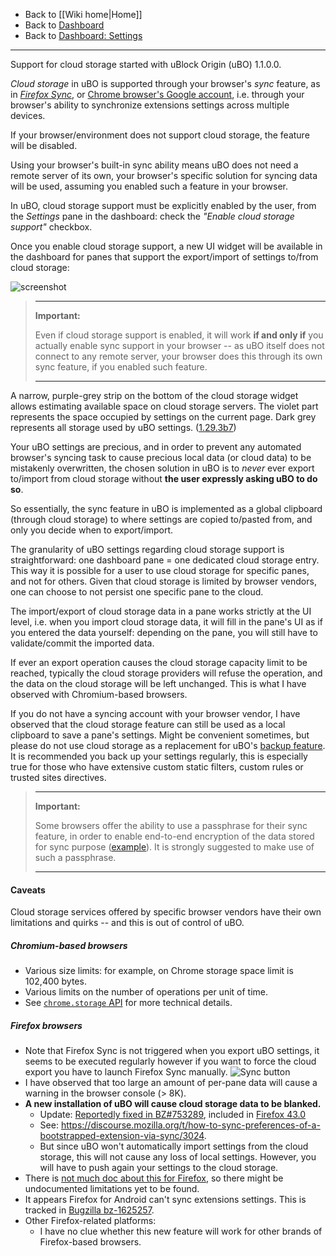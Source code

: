 - Back to [[Wiki home|Home]]
- Back to [Dashboard](./Dashboard)
- Back to [Dashboard: Settings](./Dashboard:-Settings)

***

Support for cloud storage started with uBlock Origin (uBO) 1.1.0.0.

_Cloud storage_ in uBO is supported through your browser's _sync_ feature, as in [_Firefox Sync_](https://support.mozilla.org/en-US/kb/how-do-i-set-sync-my-computer), or [Chrome browser's Google account](https://support.google.com/chrome/answer/165139), i.e. through your browser's ability to synchronize extensions settings across multiple devices.

If your browser/environment does not support cloud storage, the feature will be disabled.

Using your browser's built-in sync ability means uBO does not need a remote server of its own, your browser's specific solution for syncing data will be used, assuming you enabled such a feature in your browser.

In uBO, cloud storage support must be explicitly enabled by the user, from the _Settings_ pane in the dashboard: check the _"Enable cloud storage support"_ checkbox.

Once you enable cloud storage support, a new UI widget will be available in the dashboard for panes that support the export/import of settings to/from cloud storage:

![screenshot](https://user-images.githubusercontent.com/95879668/173246418-e8101bc9-1ae9-41e5-b99e-1b2b885b1b9f.png)

> ***
> **Important:**
>
> Even if cloud storage support is enabled, it will work **if and only if** you actually enable sync support in your browser -- as uBO itself does not connect to any remote server, your browser does this through its own sync feature, if you enabled such feature.
> ***

A narrow, purple-grey strip on the bottom of the cloud storage widget allows estimating available space on cloud storage servers. The violet part represents the space occupied by settings on the current page. Dark grey represents all storage used by uBO settings. ([1.29.3b7](https://github.com/gorhill/uBlock/commit/2afcc13ca6c09175b33ff74494eba7113ceb3df1))

Your uBO settings are precious, and in order to prevent any automated browser's syncing task to cause precious local data (or cloud data) to be mistakenly overwritten, the chosen solution in uBO is to _never_ ever export to/import from cloud storage without **the user expressly asking uBO to do so**.

So essentially, the sync feature in uBO is implemented as a global clipboard (through cloud storage) to where settings are copied to/pasted from, and only you decide when to export/import.

The granularity of uBO settings regarding cloud storage support is straightforward: one dashboard pane = one dedicated cloud storage entry. This way it is possible for a user to use cloud storage for specific panes, and not for others. Given that cloud storage is limited by browser vendors, one can choose to not persist one specific pane to the cloud.

The import/export of cloud storage data in a pane works strictly at the UI level, i.e. when you import cloud storage data, it will fill in the pane's UI as if you entered the data yourself: depending on the pane, you will still have to validate/commit the imported data.

If ever an export operation causes the cloud storage capacity limit to be reached, typically the cloud storage providers will refuse the operation, and the data on the cloud storage will be left unchanged. This is what I have observed with Chromium-based browsers.

If you do not have a syncing account with your browser vendor, I have observed that the cloud storage feature can still be used as a local clipboard to save a pane's settings. Might be convenient sometimes, but please do not use cloud storage as a replacement for uBO's [backup feature](./Dashboard:-Settings#backuprestore-section). It is recommended you back up your settings regularly, this is especially true for those who have extensive custom static filters, custom rules or trusted sites directives.

> ***
> **Important:**
>
> Some browsers offer the ability to use a passphrase for their sync feature, in order to enable end-to-end encryption of the data stored for sync purpose ([example](https://support.google.com/chrome/answer/165139)). It is strongly suggested to make use of such a passphrase.
> ***

#### Caveats

Cloud storage services offered by specific browser vendors have their own limitations and quirks -- and this is out of control of uBO.

##### Chromium-based browsers

- Various size limits: for example, on Chrome storage space limit is 102,400 bytes.
- Various limits on the number of operations per unit of time.
- See [`chrome.storage` API](https://developer.chrome.com/docs/extensions/reference/storage/#property-sync) for more technical details.

##### Firefox browsers

- Note that Firefox Sync is not triggered when you export uBO settings, it seems to be executed regularly however if you want to force the cloud export you have to launch Firefox Sync manually.
![Sync button](https://user-images.githubusercontent.com/886325/41821498-e081fe7e-77e1-11e8-81de-03a09d826cb9.png)
- I have observed that too large an amount of per-pane data will cause a warning in the browser console (> 8K).
- **A new installation of uBO will cause cloud storage data to be blanked.**
    - Update: [Reportedly fixed in BZ#753289](https://bugzilla.mozilla.org/show_bug.cgi?id=753289), included in [Firefox 43.0](https://bugzilla.mozilla.org/buglist.cgi?j_top=OR&f1=target_milestone&o3=equals&v3=Firefox%2043&o1=equals&resolution=FIXED&o2=anyexact&query_format=advanced&f3=target_milestone&f2=cf_status_firefox43&bug_status=RESOLVED&bug_status=VERIFIED&bug_status=CLOSED&v1=mozilla43&v2=fixed%2Cverified&limit=0)
    - See: <https://discourse.mozilla.org/t/how-to-sync-preferences-of-a-bootstrapped-extension-via-sync/3024>.
    - But since uBO won't automatically import settings from the cloud storage, this will not cause any loss of local settings. However, you will have to push again your settings to the cloud storage.
- There is [not much doc about this for Firefox](https://support.mozilla.org/en-US/products/firefox/sync-and-save), so there might be undocumented limitations yet to be found.
- It appears Firefox for Android can't sync extensions settings. This is tracked in [Bugzilla bz-1625257](https://bugzilla.mozilla.org/show_bug.cgi?id=1625257).
- Other Firefox-related platforms:
    - I have no clue whether this new feature will work for other brands of Firefox-based browsers.